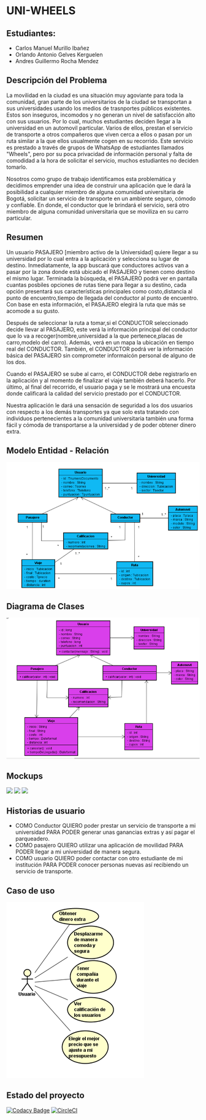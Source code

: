 # UNI-WHEELS


## Estudiantes:
+ Carlos Manuel Murillo Ibañez
+ Orlando Antonio Gelves Kerguelen
+ Andres Guillermo Rocha Mendez


## Descripción del Problema
La movilidad en la ciudad es una situación muy agoviante para toda la comunidad, gran parte de los universitarios de la ciudad se transportan a sus universidades usando los medios de trasnportes públicos existentes. Estos son inseguros, incomodos y no generan un nivel de satisfacción alto con sus usuarios. Por lo cual, muchos estudiantes deciden llegar a la universidad en un automovil particular. Varios de ellos, prestan el servicio de transporte a otros compañeros que viven cerca a ellos o pasan por un ruta similar a la que ellos usualmente cogen en su recorrido. Este servicio es prestado a través de grupos de WhatsApp de estudiantes llamados "Wheels", pero por su poca privacidad de información personal y falta de comodidad a la hora de solicitar el servicio, muchos estudiantes no deciden tomarlo.

Nosotros como grupo de trabajo identificamos esta problemática y decidimos emprender una idea de construir una aplicación que le dará la posibilidad a cualquier miembro de alguna comunidad universitaria de Bogotá, solicitar un servicio de transporte en un ambiente seguro, cómodo y confiable. En donde, el conductor que le brindará el servicio, será otro miembro de alguna  comunidad universitaria que se moviliza en su carro particular.


## Resumen

Un usuario PASAJERO [miembro activo de la Universidad] quiere llegar a su universidad por lo cual entra a la aplicación y selecciona su lugar de destino. Inmediatamente, la app buscará que conductores activos van a pasar por la zona donde está ubicado el PASAJERO y tienen como destino el mismo lugar. Terminada la búsqueda, el PASAJERO podrá ver en pantalla cuantas posbiles opciones de rutas tiene para llegar a su destino, cada opción presentará sus características principales como costo,distancia al punto de encuentro,tiempo de llegada del conductor al punto de encuentro. Con base en esta información, el PASAJERO elegirá la ruta que más se acomode a su gusto.

Después de seleccionar la ruta a tomar,si el CONDUCTOR seleccionado decide llevar al PASAJERO, este verá la información principal del conductor que lo va a recoger(nombre,universidad a la que pertenece,placas de carro,modelo del carro). Además, verá en un mapa la ubicación en tiempo real del CONDUCTOR. También, el CONDUCTOR podrá ver la información básica del PASAJERO sin comprometer informaicón personal de alguno de los dos. 

Cuando el PASAJERO se sube al carro, el CONDUCTOR debe registrarlo en la aplicación y al momento de finalizar el viaje también deberá hacerlo. Por último, al final del recorrido, el usuario paga y se le mostrará una encuesta donde calificará la calidad del servicio prestado por el CONDUCTOR.  

Nuestra aplicación le dará una sensación de seguridad a los dos usuarios con respecto a los demás transportes ya que solo esta tratando con individuos pertenecientes a la comunidad universitaria también una forma fácil y cómoda de transportarse a la universidad y de poder obtener dinero extra.	
 
## Modelo Entidad - Relación

![](https://github.com/ARSW-2020-1-UNIWheels/UNIWheels/blob/master/resources/Diagrama%20Entidad-relacion.PNG)

## Diagrama de Clases

![](https://github.com/ARSW-2020-1-UNIWheels/UNIWheels/blob/master/resources/Diagrama%20de%20Clases.PNG)

## Mockups
![](https://github.com/ARSW-2020-1-UNIWheels/UNIWheels/blob/master/resources/ARSW1.PNG)
![](https://github.com/ARSW-2020-1-UNIWheels/UNIWheels/blob/master/resources/ARSW2.PNG)
![](https://github.com/ARSW-2020-1-UNIWheels/UNIWheels/blob/master/resources/ARSW3.PNG)

## Historias de usuario
+ COMO Conductor QUIERO poder prestar un servicio de transporte a mi universidad PARA PODER generar unas ganancias extras y así pagar el parqueadero.
+ COMO pasajero QUIERO utilizar una aplicación de movilidad PARA PODER llegar a mi universidad de manera segura.
+ COMO usuario QUIERO poder contactar con otro estudiante de mi institución PARA PODER conocer personas nuevas así recibiendo un servicio de transporte.

## Caso de uso
![](resources/Casos_de_uso.png)

## Estado del proyecto
[![Codacy Badge](https://api.codacy.com/project/badge/Grade/e193b7b32c3342ccadb0c7f681896b06)](https://www.codacy.com/gh/ARSW-2020-1-UNIWheels/UNIWheels?utm_source=github.com&amp;utm_medium=referral&amp;utm_content=ARSW-2020-1-UNIWheels/UNIWheels&amp;utm_campaign=Badge_Grade)
[![CircleCI](https://circleci.com/gh/ARSW-2020-1-UNIWheels/UNIWheels.svg?style=svg)](https://circleci.com/gh/ARSW-2020-1-UNIWheels/UNIWheels)
